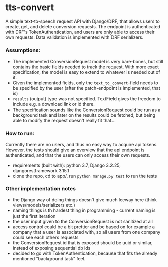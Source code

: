 # tts-convert
A simple text-to-speech request API with Django/DRF, that allows users to create, get, and delete conversion requests. The endpoint is authenticated with DRF's TokenAuthentication, and users are only able to access their own requests. Data validation is implemented with DRF serializers.

### Assumptions:
 - The implemented ConversionRequest model is very bare-bones, but still contains the basic fields needed to track the request. With more exact specification, the model is easy to extend to whatever is needed out of it.
 - Given the implemented fields, only the `text_to_convert`-field needs to be specified by the user (after the patch-endpoint is implemented, that is)
 - `results` (output) type was not specified. TextField gives the freedom to include e.g. a download link or id there.
 - The specification sounds like the ConversionRequest could be run as a background task and later on the results could be fetched, but being able to modify the request doesn't really fit that...

### How to run:
Currently there are no users, and thus no easy way to acquire api tokens. However, the tests should give an overview that the api endpoint is authenticated, and that the users can only access their own requests.

* requirements (built with): python 3.7, Django 3.2.25, djangorestframework 3.15.1
* clone the repo, cd to app/, run  `python manage.py test` to run the tests

### Other implementation notes

* the Django way of doing things doesn't give much leeway here (think views/models/serializers etc.)
* naming things is th hardest thing in programming - current naming is just the first iteration
* the user input given to the ConversionRequest is not sanitized at all
* access control could be a bit prettier and be based on for example a company that a user is associated with, so all users from one company could see each others requests
* the ConversionRequest id that is exposed should be uuid or similar, instead of exposing sequential db ids
* decided to go with TokenAuthentication, because that fits the already mentioned "background task" feel.


